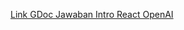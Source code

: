 [Link GDoc Jawaban Intro React OpenAI](https://docs.google.com/document/d/11eFjpRwGlqmSE9sdxzv5QVZhbFaXMORT3LL6V3AIy30/edit?usp=sharing)
